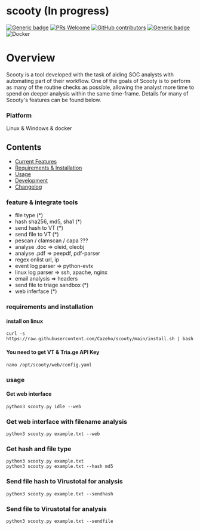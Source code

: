 # scooty (In progress)

[![Generic badge](https://img.shields.io/badge/Made%20with-Python-blue.svg?style=flat-square)](https://github.com/Cazeho/scooty)
[![PRs Welcome](https://img.shields.io/badge/PRs-welcome-green.svg?style=flat-square)](https://github.com/Cazeho/scooty)
[![GitHub contributors](https://img.shields.io/github/contributors/Cazeho/scooty.svg?style=flat-square)](https://github.com/Cazeho/scooty/graphs/contributors/)
[![Generic badge](https://img.shields.io/badge/Built%20For-SOC%20Analyst's-olive.svg?style=flat-square)](https://GitHub.com/theresafewconors/sooty)
![Docker](https://img.shields.io/badge/Docker-Supported-blue)


# Overview

Scooty is a tool developed with the task of aiding SOC analysts with automating part of their workflow. One of the goals of Scooty is to perform as many of the routine checks as possible, allowing the analyst more time to spend on deeper analysis within the same time-frame. Details for many of Scooty's features can be found below.

### Platform

Linux & Windows & docker


## Contents
 - [Current Features](#feature--integrate-tools)
 - [Requirements & Installation](#requirements-and-installation)
 - [Usage](#usage)
 - [Development](#development)
 - [Changelog](#changelog)


### feature & integrate tools

- file type (*)
- hash sha256, md5, sha1 (*)
- send hash to VT (*)
- send file to VT (*)
- pescan / clamscan / capa ???
- analyse .doc => oleid, oleobj
- analyse .pdf => peepdf, pdf-parser
- regex onlist url, ip
- event log parser => python-evtx
- linux log parser => ssh, apache, nginx
- email analysis => headers
- send file to triage sandbox (*)
- web inferface (*)

### requirements and installation

#### install on linux

```curl -s https://raw.githubusercontent.com/Cazeho/scooty/main/install.sh | bash```

#### You need to get VT & Tria.ge API Key

```nano /opt/scooty/web/config.yaml```

### usage

#### Get web interface

```python3 scooty.py idle --web```

### Get web interface with filename analysis

```python3 scooty.py example.txt --web```

### Get hash and file type

```python3 scooty.py example.txt```
<br>
```python3 scooty.py example.txt --hash md5```

### Send file hash to Virustotal for analysis

```python3 scooty.py example.txt --sendhash```

### Send file to Virustotal for analysis

```python3 scooty.py example.txt --sendfile```


